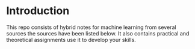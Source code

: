 # Introduction

This repo consists of hybrid notes for machine learning from several sources the sources have been listed below. It also contains practical and theoretical assignments use it to develop your skills.
